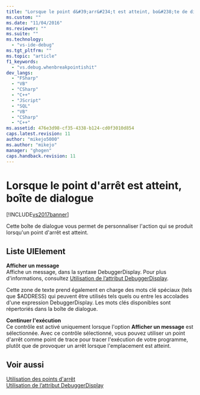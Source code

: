 ```yaml
---
title: "Lorsque le point d&#39;arr&#234;t est atteint, bo&#238;te de dialogue | Microsoft Docs"
ms.custom: ""
ms.date: "11/04/2016"
ms.reviewer: ""
ms.suite: ""
ms.technology: 
  - "vs-ide-debug"
ms.tgt_pltfrm: ""
ms.topic: "article"
f1_keywords: 
  - "vs.debug.whenbreakpointishit"
dev_langs: 
  - "FSharp"
  - "VB"
  - "CSharp"
  - "C++"
  - "JScript"
  - "SQL"
  - "VB"
  - "CSharp"
  - "C++"
ms.assetid: 476e3d98-cf35-4338-b124-cd0f3010d854
caps.latest.revision: 11
author: "mikejo5000"
ms.author: "mikejo"
manager: "ghogen"
caps.handback.revision: 11
---
```

# Lorsque le point d&#39;arr&#234;t est atteint, bo&#238;te de dialogue
[!INCLUDE[vs2017banner](../code-quality/includes/vs2017banner.md)]

Cette boîte de dialogue vous permet de personnaliser l'action qui se produit lorsqu'un point d'arrêt est atteint.  
  
## Liste UIElement  
 **Afficher un message**  
 Affiche un message, dans la syntaxe DebuggerDisplay.  Pour plus d'informations, consultez [Utilisation de l’attribut DebuggerDisplay](../debugger/using-the-debuggerdisplay-attribute.md).  
  
 Cette zone de texte prend également en charge des mots clé spéciaux \(tels que $ADDRESS\) qui peuvent être utilisés tels quels ou entre les accolades d'une expression DebuggerDisplay.  Les mots clés disponibles sont répertoriés dans la boîte de dialogue.  
  
 **Continuer l'exécution**  
 Ce contrôle est activé uniquement lorsque l'option **Afficher un message** est sélectionnée.  Avec ce contrôle sélectionné, vous pouvez utiliser un point d'arrêt comme point de trace pour tracer l'exécution de votre programme, plutôt que de provoquer un arrêt lorsque l'emplacement est atteint.  
  
## Voir aussi  
 [Utilisation des points d'arrêt](../debugger/using-breakpoints.md)   
 [Utilisation de l’attribut DebuggerDisplay](../debugger/using-the-debuggerdisplay-attribute.md)